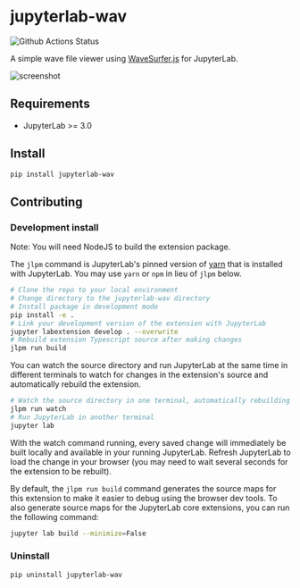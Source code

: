 # jupyterlab-wav

![Github Actions Status](https://github.com/wrist/jupyterlab-wav/workflows/Build/badge.svg)
<!-- [![Binder](https://mybinder.org/badge_logo.svg)](https://mybinder.org/v2/gh/wrist/jupyterlab-wav/master?urlpath=lab) -->

A simple wave file viewer using [WaveSurfer.js](https://wavesurfer-js.org/) for JupyterLab.

![screenshot](./img/screenshot_v020.png)

## Requirements

* JupyterLab >= 3.0

## Install

```bash
pip install jupyterlab-wav
```

## Contributing

### Development install

Note: You will need NodeJS to build the extension package.

The `jlpm` command is JupyterLab's pinned version of
[yarn](https://yarnpkg.com/) that is installed with JupyterLab. You may use
`yarn` or `npm` in lieu of `jlpm` below.

```bash
# Clone the repo to your local environment
# Change directory to the jupyterlab-wav directory
# Install package in development mode
pip install -e .
# Link your development version of the extension with JupyterLab
jupyter labextension develop . --overwrite
# Rebuild extension Typescript source after making changes
jlpm run build
```

You can watch the source directory and run JupyterLab at the same time in different terminals to watch for changes in the extension's source and automatically rebuild the extension.

```bash
# Watch the source directory in one terminal, automatically rebuilding when needed
jlpm run watch
# Run JupyterLab in another terminal
jupyter lab
```

With the watch command running, every saved change will immediately be built locally and available in your running JupyterLab. Refresh JupyterLab to load the change in your browser (you may need to wait several seconds for the extension to be rebuilt).

By default, the `jlpm run build` command generates the source maps for this extension to make it easier to debug using the browser dev tools. To also generate source maps for the JupyterLab core extensions, you can run the following command:

```bash
jupyter lab build --minimize=False
```

### Uninstall

```bash
pip uninstall jupyterlab-wav
```

